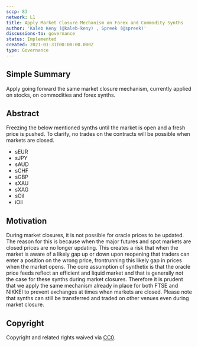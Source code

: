 ```yaml
---
sccp: 83
network: L1
title: Apply Market Closure Mechanism on Forex and Commodity Synths
author: 'Kaleb Keny (@kaleb-keny) , Spreek (@spreek)'
discussions-to: governance
status: Implemented
created: 2021-01-31T00:00:00.000Z
type: Governance
---
```


<!--You can leave these HTML comments in your merged SCCP and delete the visible duplicate text guides, they will not appear and may be helpful to refer to if you edit it again. This is the suggested template for new SCCPs. Note that an SCCP number will be assigned by an editor. When opening a pull request to submit your SCCP, please use an abbreviated title in the filename, `sccp-draft_title_abbrev.md`. The title should be 44 characters or less.-->

## Simple Summary

<!--"If you can't explain it simply, you don't understand it well enough." Provide a simplified and layman-accessible explanation of the SCCP.-->

Apply going forward the same market closure mechanism, currently applied on stocks, on commodities and forex synths.

## Abstract

<!--A short (~200 word) description of the variable change proposed.-->

Freezing the below mentioned synths until the market is open and a fresh price is pushed. To clarify, no trades on the contracts will be possible when markets are closed.

- sEUR
- sJPY
- sAUD
- sCHF
- sGBP
- sXAU
- sXAG
- sOil
- iOil

## Motivation

<!--The motivation is critical for SCCPs that want to update variables within Synthetix. It should clearly explain why the existing variable is not incentive aligned. SCCP submissions without sufficient motivation may be rejected outright.-->

During market closures, it is not possible for oracle prices to be updated. The reason for this is because when the major futures and spot markets are closed prices are no longer updating. This creates a risk that when the market is aware of a likely gap up or down upon reopening that traders can enter a position on the wrong price, frontrunning this likely gap in prices when the market opens.
The core assumption of synthetix is that the oracle price feeds reflect an efficient and liquid market and that is generally not the case for these synths during market closures. Therefore it is prudent that we apply the same mechanism already in place for both FTSE and NIKKEI to prevent exchanges at times when markets are closed. Please note that synths can still be transferred and traded on other venues even during market closure.

## Copyright

Copyright and related rights waived via [CC0](https://creativecommons.org/publicdomain/zero/1.0/).
